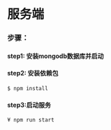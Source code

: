 # 服务端

### 步骤：

#### step1: 安装mongodb数据库并启动

#### step2: 安装依赖包

```
$ npm install
```

#### step3:启动服务

```
¥ npm run start
```

